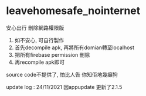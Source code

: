 # leavehomesafe_nointernet
安心出行 刪除網路權限版

1. 如不安心, 可自行製作
2. 首先decompile apk, 再將所有domian轉至localhost
3. 把所有firebase permission 刪除
4. 再recompile apk即可

source code不提供了, 怕比人告
你知佢地幾癲狗

update log :
24/11/2021 因appupdate 更新了2.1.5
